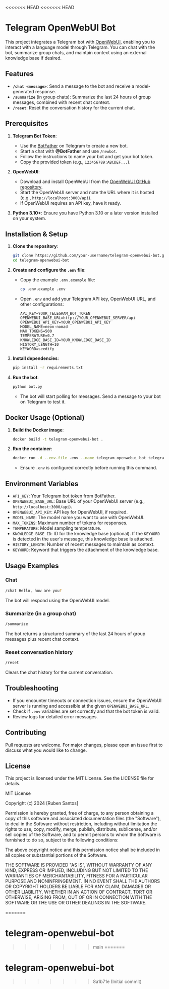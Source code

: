 <<<<<<< HEAD
<<<<<<< HEAD
# Telegram OpenWebUI Bot

This project integrates a Telegram bot with [OpenWebUI](https://github.com/OpenWebUI/open-webui), enabling you to interact with a language model through Telegram. You can chat with the bot, summarize group chats, and maintain context using an external knowledge base if desired.

## Features

- **`/chat <message>`**: Send a message to the bot and receive a model-generated response.
- **`/summarize`** (in group chats): Summarize the last 24 hours of group messages, combined with recent chat context.
- **`/reset`**: Reset the conversation history for the current chat.

## Prerequisites

1. **Telegram Bot Token**:
   - Use the [BotFather](https://core.telegram.org/bots#6-botfather) on Telegram to create a new bot.
   - Start a chat with **@BotFather** and use `/newbot`.
   - Follow the instructions to name your bot and get your bot token.
   - Copy the provided token (e.g., `123456789:ABCDEF...`).

2. **OpenWebUI**:
   - Download and install OpenWebUI from the [OpenWebUI GitHub repository](https://github.com/OpenWebUI/open-webui).
   - Start the OpenWebUI server and note the URL where it is hosted (e.g., `http://localhost:3000/api`).
   - If OpenWebUI requires an API key, have it ready.

3. **Python 3.10+**:
   Ensure you have Python 3.10 or a later version installed on your system.

## Installation & Setup

1. **Clone the repository**:
   ```bash
   git clone https://github.com/your-username/telegram-openwebui-bot.git
   cd telegram-openwebui-bot
   ```

2. **Create and configure the `.env` file**:
   - Copy the example `.env.example` file:
     ```bash
     cp .env.example .env
     ```
   - Open `.env` and add your Telegram API key, OpenWebUI URL, and other configurations:
     ```
     API_KEY=YOUR_TELEGRAM_BOT_TOKEN
     OPENWEBUI_BASE_URL=http://YOUR_OPENWEBUI_SERVER/api
     OPENWEBUI_API_KEY=YOUR_OPENWEBUI_API_KEY
     MODEL_NAME=neon-nomad
     MAX_TOKENS=500
     TEMPERATURE=0.7
     KNOWLEDGE_BASE_ID=YOUR_KNOWLEDGE_BASE_ID
     HISTORY_LENGTH=10
     KEYWORD=seedify
     ```

3. **Install dependencies**:
   ```bash
   pip install -r requirements.txt
   ```

4. **Run the bot**:
   ```bash
   python bot.py
   ```
   - The bot will start polling for messages. Send a message to your bot on Telegram to test it.

## Docker Usage (Optional)

1. **Build the Docker image**:
   ```bash
   docker build -t telegram-openwebui-bot .
   ```

2. **Run the container**:
   ```bash
   docker run -d --env-file .env --name telegram_openwebui_bot telegram-openwebui-bot
   ```
   - Ensure `.env` is configured correctly before running this command.

## Environment Variables

- `API_KEY`: Your Telegram bot token from BotFather.
- `OPENWEBUI_BASE_URL`: Base URL of your OpenWebUI server (e.g., `http://localhost:3000/api`).
- `OPENWEBUI_API_KEY`: API key for OpenWebUI, if required.
- `MODEL_NAME`: The model name you want to use with OpenWebUI.
- `MAX_TOKENS`: Maximum number of tokens for responses.
- `TEMPERATURE`: Model sampling temperature.
- `KNOWLEDGE_BASE_ID`: ID for the knowledge base (optional). If the `KEYWORD` is detected in the user's message, this knowledge base is attached.
- `HISTORY_LENGTH`: Number of recent messages to maintain as context.
- `KEYWORD`: Keyword that triggers the attachment of the knowledge base.

## Usage Examples

### Chat
```bash
/chat Hello, how are you?
```
The bot will respond using the OpenWebUI model.

### Summarize (in a group chat)
```bash
/summarize
```
The bot returns a structured summary of the last 24 hours of group messages plus recent chat context.

### Reset conversation history
```bash
/reset
```
Clears the chat history for the current conversation.

## Troubleshooting

- If you encounter timeouts or connection issues, ensure the OpenWebUI server is running and accessible at the given `OPENWEBUI_BASE_URL`.
- Check if `.env` variables are set correctly and that the bot token is valid.
- Review logs for detailed error messages.

## Contributing

Pull requests are welcome. For major changes, please open an issue first to discuss what you would like to change.

## License

This project is licensed under the MIT License. See the LICENSE file for details.

MIT License

Copyright (c) 2024 [Ruben Santos]

Permission is hereby granted, free of charge, to any person obtaining a copy
of this software and associated documentation files (the "Software"), to deal
in the Software without restriction, including without limitation the rights
to use, copy, modify, merge, publish, distribute, sublicense, and/or sell
copies of the Software, and to permit persons to whom the Software is
furnished to do so, subject to the following conditions:

The above copyright notice and this permission notice shall be included in all
copies or substantial portions of the Software.

THE SOFTWARE IS PROVIDED "AS IS", WITHOUT WARRANTY OF ANY KIND, EXPRESS OR
IMPLIED, INCLUDING BUT NOT LIMITED TO THE WARRANTIES OF MERCHANTABILITY,
FITNESS FOR A PARTICULAR PURPOSE AND NONINFRINGEMENT. IN NO EVENT SHALL THE
AUTHORS OR COPYRIGHT HOLDERS BE LIABLE FOR ANY CLAIM, DAMAGES OR OTHER
LIABILITY, WHETHER IN AN ACTION OF CONTRACT, TORT OR OTHERWISE, ARISING FROM,
OUT OF OR IN CONNECTION WITH THE SOFTWARE OR THE USE OR OTHER DEALINGS IN THE
SOFTWARE.

=======
# telegram-openwebui-bot
>>>>>>> main
=======
# telegram-openwebui-bot
>>>>>>> 8a1b71e (Initial commit)

